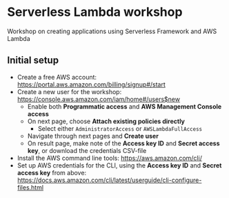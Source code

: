 # Serverless Lambda workshop

Workshop on creating applications using Serverless Framework and AWS Lambda

## Initial setup

- Create a free AWS account: https://portal.aws.amazon.com/billing/signup#/start
- Create a new user for the workshop: https://console.aws.amazon.com/iam/home#/users$new
  - Enable both **Programmatic access** and **AWS Management Console access**
  - On next page, choose **Attach existing policies directly**
    - Select either `AdministratorAccess` or `AWSLambdaFullAccess`
  - Navigate through next pages and **Create user**
  - On result page, make note of the **Access key ID** and **Secret access key**, or download the credentials CSV-file
- Install the AWS command line tools: https://aws.amazon.com/cli/
- Set up AWS credentials for the CLI, using the **Access key ID** and **Secret access key** from above: https://docs.aws.amazon.com/cli/latest/userguide/cli-configure-files.html
